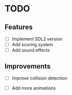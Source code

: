 # TODO

## Features
- [ ] Implement SDL2 version
- [ ] Add scoring system
- [ ] Add sound effects

## Improvements
- [ ] Improve collision detection
- [ ] Add more animations

